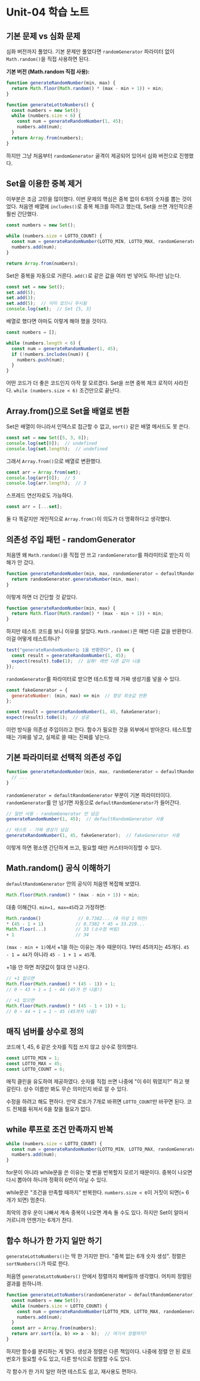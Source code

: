 # Unit-04 학습 노트

## 기본 문제 vs 심화 문제

심화 버전까지 풀었다. 기본 문제만 풀었다면 `randomGenerator` 파라미터 없이 `Math.random()`을 직접 사용하면 된다.

**기본 버전 (Math.random 직접 사용):**
```js
function generateRandomNumber(min, max) {
  return Math.floor(Math.random() * (max - min + 1)) + min;
}

function generateLottoNumbers() {
  const numbers = new Set();
  while (numbers.size < 6) {
    const num = generateRandomNumber(1, 45);
    numbers.add(num);
  }
  return Array.from(numbers);
}
```

하지만 그냥 처음부터 `randomGenerator` 골격이 제공되어 있어서 심화 버전으로 진행했다.

## Set을 이용한 중복 제거

이부분은 조금 고민을 많이했다. 이번 문제의 핵심은 중복 없이 6개의 숫자를 뽑는 것이었다. 처음엔 배열에 `includes()`로 중복 체크를 하려고 했는데, Set을 쓰면 개인적으론 훨씬 간단했다.

```js
const numbers = new Set();

while (numbers.size < LOTTO_COUNT) {
  const num = generateRandomNumber(LOTTO_MIN, LOTTO_MAX, randomGenerator);
  numbers.add(num);
}

return Array.from(numbers);
```

Set은 중복을 자동으로 거른다. `add()`로 같은 값을 여러 번 넣어도 하나만 남는다.

```js
const set = new Set();
set.add(5);
set.add(3);
set.add(5);  // 이미 있으니 무시됨
console.log(set);  // Set {5, 3}
```

배열로 했다면 아마도 이렇게 해야 했을 것이다.

```js
const numbers = [];

while (numbers.length < 6) {
  const num = generateRandomNumber(1, 45);
  if (!numbers.includes(num)) {
    numbers.push(num);
  }
}
```

어떤 코드가 더 좋은 코드인지 아작 잘 모르겠다.
Set을 쓰면 중복 체크 로직이 사라진다. `while (numbers.size < 6)` 조건만으로 끝난다.

## Array.from()으로 Set을 배열로 변환

Set은 배열이 아니라서 인덱스로 접근할 수 없고, `sort()` 같은 배열 메서드도 못 쓴다.

```js
const set = new Set([5, 3, 8]);
console.log(set[0]);  // undefined
console.log(set.length);  // undefined
```

그래서 `Array.from()`으로 배열로 변환했다.

```js
const arr = Array.from(set);
console.log(arr[0]);  // 5
console.log(arr.length);  // 3
```

스프레드 연산자로도 가능하다.

```js
const arr = [...set];
```

둘 다 똑같지만 개인적으로 `Array.from()`이 의도가 더 명확하다고 생각했다.

## 의존성 주입 패턴 - randomGenerator

처음엔 왜 `Math.random()`을 직접 안 쓰고 `randomGenerator`를 파라미터로 받는지 이해가 안 갔다.

```js
function generateRandomNumber(min, max, randomGenerator = defaultRandomGenerator) {
  return randomGenerator.generateNumber(min, max);
}
```

이렇게 하면 더 간단할 것 같았다.

```js
function generateRandomNumber(min, max) {
  return Math.floor(Math.random() * (max - min + 1)) + min;
}
```

하지만 테스트 코드를 보니 이유를 알았다. `Math.random()`은 매번 다른 값을 반환한다. 이걸 어떻게 테스트하나?

```js
test("generateRandomNumber는 1을 반환한다", () => {
  const result = generateRandomNumber(1, 45);
  expect(result).toBe(1);  // 실패! 매번 다른 값이 나옴
});
```

`randomGenerator`를 파라미터로 받으면 테스트할 때 가짜 생성기를 넣을 수 있다.

```js
const fakeGenerator = {
  generateNumber: (min, max) => min  // 항상 최솟값 반환
};

const result = generateRandomNumber(1, 45, fakeGenerator);
expect(result).toBe(1);  // 성공
```

이런 방식을 의존성 주입이라고 한다. 함수가 필요한 것을 외부에서 받아온다. 
테스트할 때는 가짜를 넣고, 실제로 쓸 때는 진짜를 넣는다.

## 기본 파라미터로 선택적 의존성 주입

```js
function generateRandomNumber(min, max, randomGenerator = defaultRandomGenerator) {
  // ...
}
```

`randomGenerator = defaultRandomGenerator` 부분이 기본 파라미터이다.
`randomGenerator`를 안 넘기면 자동으로 `defaultRandomGenerator`가 들어간다.

```js
// 일반 사용 - randomGenerator 안 넘김
generateRandomNumber(1, 45);  // defaultRandomGenerator 사용

// 테스트 - 가짜 생성기 넘김
generateRandomNumber(1, 45, fakeGenerator);  // fakeGenerator 사용
```

이렇게 하면 평소엔 간단하게 쓰고, 필요할 때만 커스터마이징할 수 있다.

## Math.random() 공식 이해하기

`defaultRandomGenerator` 안의 공식이 처음엔 복잡해 보였다.

```js
Math.floor(Math.random() * (max - min + 1)) + min;
```

대충 이해간다. `min=1, max=45`라고 가정하면:

```js
Math.random()              // 0.7382... (0 이상 1 미만)
* (45 - 1 + 1)            // 0.7382 * 45 = 33.219...
Math.floor(...)           // 33 (소수점 버림)
+ 1                       // 34
```

`(max - min + 1)`에서 +1을 하는 이유는 개수 때문이다. 1부터 45까지는 45개다. `45 - 1 = 44`가 아니라 `45 - 1 + 1 = 45`개.

+1을 안 하면 최댓값이 절대 안 나온다.

```js
// +1 없으면
Math.floor(Math.random() * (45 - 1)) + 1;
// 0 ~ 43 + 1 = 1 ~ 44 (45가 안 나옴!)

// +1 있으면
Math.floor(Math.random() * (45 - 1 + 1)) + 1;
// 0 ~ 44 + 1 = 1 ~ 45 (45까지 나옴)
```

## 매직 넘버를 상수로 정의

코드에 1, 45, 6 같은 숫자를 직접 쓰지 않고 상수로 정의했다.

```js
const LOTTO_MIN = 1;
const LOTTO_MAX = 45;
const LOTTO_COUNT = 6;
```

매직 클린을 유도하여 제공하였다. 
숫자를 직접 쓰면 나중에 "이 6이 뭐였지?" 하고 헷갈린다. 상수 이름만 봐도 무슨 의미인지 바로 알 수 있다.

수정을 하려고 해도 편하다. 만약 로또가 7개로 바뀌면 `LOTTO_COUNT`만 바꾸면 된다. 코드 전체를 뒤져서 6을 찾을 필요가 없다.

## while 루프로 조건 만족까지 반복

```js
while (numbers.size < LOTTO_COUNT) {
  const num = generateRandomNumber(LOTTO_MIN, LOTTO_MAX, randomGenerator);
  numbers.add(num);
}
```

for문이 아니라 while문을 쓴 이유는 몇 번을 반복할지 모르기 때문이다.
중복이 나오면 다시 뽑아야 하니까 정확히 6번이 아닐 수 있다.

while문은 "조건을 만족할 때까지" 반복한다. `numbers.size < 6`이 거짓이 되면(= 6개가 되면) 멈춘다.

최악의 경우 운이 나빠서 계속 중복이 나오면 계속 돌 수도 있다. 하지만 Set이 알아서 거르니까 언젠가는 6개가 찬다.

## 함수 하나가 한 가지 일만 하기

`generateLottoNumbers()`는 딱 한 가지만 한다. "중복 없는 6개 숫자 생성". 정렬은 `sortNumbers()`가 따로 한다.

처음엔 `generateLottoNumbers()` 안에서 정렬까지 해버릴까 생각했다. 어차피 정렬된 결과를 원하니까.

```js
function generateLottoNumbers(randomGenerator = defaultRandomGenerator) {
  const numbers = new Set();
  while (numbers.size < LOTTO_COUNT) {
    const num = generateRandomNumber(LOTTO_MIN, LOTTO_MAX, randomGenerator);
    numbers.add(num);
  }
  const arr = Array.from(numbers);
  return arr.sort((a, b) => a - b);  // 여기서 정렬까지?
}
```

하지만 함수를 분리하는 게 맞다. 생성과 정렬은 다른 책임이다. 
나중에 정렬 안 된 로또 번호가 필요할 수도 있고, 다른 방식으로 정렬할 수도 있다.

각 함수가 한 가지 일만 하면 테스트도 쉽고, 재사용도 편하다.
